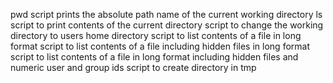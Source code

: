 pwd script prints the absolute path name of the current working directory
ls script to print contents of the current directory
script to change the working directory to users home directory
script to list contents of a file in long format
script to list contents of a file including hidden files in long format
script to list contents of a file in long format including hidden files and numeric user and group ids
script to create directory in tmp
